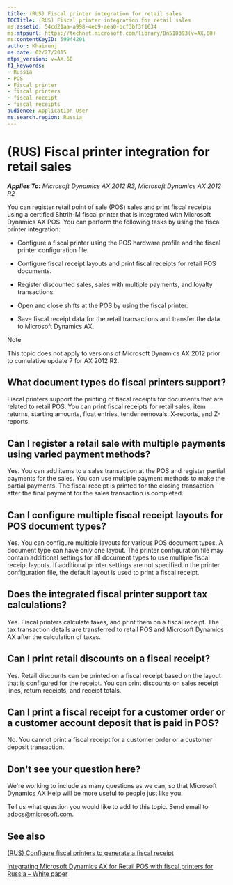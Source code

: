 ```yaml
---
title: (RUS) Fiscal printer integration for retail sales
TOCTitle: (RUS) Fiscal printer integration for retail sales
ms:assetid: 54cd21aa-a998-4eb9-aea0-bcf3bf3f1634
ms:mtpsurl: https://technet.microsoft.com/library/Dn510393(v=AX.60)
ms:contentKeyID: 59944201
author: Khairunj
ms.date: 02/27/2015
mtps_version: v=AX.60
f1_keywords:
- Russia
- POS
- Fiscal printer
- fiscal printers
- fiscal receipt
- fiscal receipts
audience: Application User
ms.search.region: Russia
---
```


# (RUS) Fiscal printer integration for retail sales 


_**Applies To:** Microsoft Dynamics AX 2012 R3, Microsoft Dynamics AX 2012 R2_

You can register retail point of sale (POS) sales and print fiscal receipts using a certified Shtrih-M fiscal printer that is integrated with Microsoft Dynamics AX POS. You can perform the following tasks by using the fiscal printer integration:

  - Configure a fiscal printer using the POS hardware profile and the fiscal printer configuration file.

  - Configure fiscal receipt layouts and print fiscal receipts for retail POS documents.

  - Register discounted sales, sales with multiple payments, and loyalty transactions.

  - Open and close shifts at the POS by using the fiscal printer.

  - Save fiscal receipt data for the retail transactions and transfer the data to Microsoft Dynamics AX.


> [!NOTE]
> <P>This topic does not apply to versions of Microsoft Dynamics AX 2012 prior to cumulative update 7 for AX 2012 R2.</P>



## What document types do fiscal printers support?

Fiscal printers support the printing of fiscal receipts for documents that are related to retail POS. You can print fiscal receipts for retail sales, item returns, starting amounts, float entries, tender removals, X-reports, and Z-reports.

## Can I register a retail sale with multiple payments using varied payment methods?

Yes. You can add items to a sales transaction at the POS and register partial payments for the sales. You can use multiple payment methods to make the partial payments. The fiscal receipt is printed for the closing transaction after the final payment for the sales transaction is completed.

## Can I configure multiple fiscal receipt layouts for POS document types?

Yes. You can configure multiple layouts for various POS document types. A document type can have only one layout. The printer configuration file may contain additional settings for all document types to use multiple fiscal receipt layouts. If additional printer settings are not specified in the printer configuration file, the default layout is used to print a fiscal receipt.

## Does the integrated fiscal printer support tax calculations?

Yes. Fiscal printers calculate taxes, and print them on a fiscal receipt. The tax transaction details are transferred to retail POS and Microsoft Dynamics AX after the calculation of taxes.

## Can I print retail discounts on a fiscal receipt?

Yes. Retail discounts can be printed on a fiscal receipt based on the layout that is configured for the receipt. You can print discounts on sales receipt lines, return receipts, and receipt totals.

## Can I print a fiscal receipt for a customer order or a customer account deposit that is paid in POS?

No. You cannot print a fiscal receipt for a customer order or a customer deposit transaction.

## Don't see your question here?

We're working to include as many questions as we can, so that Microsoft Dynamics AX Help will be more useful to people just like you.

Tell us what question you would like to add to this topic. Send email to <adocs@microsoft.com>.

## See also

[(RUS) Configure fiscal printers to generate a fiscal receipt](rus-configure-fiscal-printers-to-generate-a-fiscal-receipt.md)

[Integrating Microsoft Dynamics AX for Retail POS with fiscal printers for Russia – White paper](https://mbs.microsoft.com/customersource/global/ax/support/support-news/integratingmsdynaxforposprintersrussia)

  


